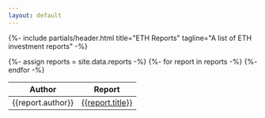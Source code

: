 ```yaml
---
layout: default
---
```



{%- include partials/header.html title="ETH Reports" tagline="A list of ETH investment reports" -%}


<!-- Content -->
<section id="reports" class="pb-5">
  <div class="container">
    <div class="table-responsive mx-auto" style="max-width: 40rem;">
      <table id="reportsTable" class="table">
        <thead>
          <tr>
            <th scope="col">Author</th>
            <th scope="col">Report</th>
          </tr>
        </thead>
        <tbody>
          {%- assign reports = site.data.reports -%}
          {%- for report in reports -%}
            <tr>
              <td>{{report.author}}</td>
              <td><a href="{{report.link}}" target="_blank">{{report.title}}</a></td>
            </tr>
          {%- endfor -%}
        </tbody>
      </table>
    </div>
  </div>
</section>
